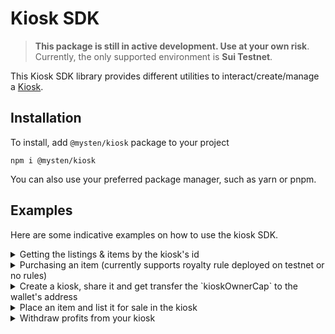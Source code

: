 # Kiosk SDK

> **This package is still in active development. Use at your own risk**.
> Currently, the only supported environment is **Sui Testnet**.

This Kiosk SDK library provides different utilities to interact/create/manage a [Kiosk](https://github.com/MystenLabs/sui/tree/main/kiosk).

## Installation

To install, add `@mysten/kiosk` package to your project

```
npm i @mysten/kiosk
```

You can also use your preferred package manager, such as yarn or pnpm.

## Examples

Here are some indicative examples on how to use the kiosk SDK.

<details>
<summary>Getting the listings & items by the kiosk's id</summary>

```typescript
import { fetchKiosk } from '@mysten/kiosk';
import { Connection, JsonRpcProvider } from '@mysten/sui.js';

const provider = new JsonRpcProvider(
  new Connection({ fullnode: 'https://fullnode.testnet.sui.io:443' }),
);

const getKiosk = async () => {
  const kioskAddress = `0xSomeKioskAddress`;

  const {
    data: res,
    nextCursor,
    hasNextPage,
  } = await fetchKiosk(
    provider,
    kioskAddress,
    { limit: 100 },
    { withListingPrices: true, includeKioskFields: true },
  ); // could also add `cursor` for pagination

  console.log(res); // { items: [],  itemIds: [],  listingIds: [], kiosk: {...} }
  console.log(nextCursor); // null
  console.log(hasNextPage); // false
};
```

</details>

<details>
<summary>Purchasing an item (currently supports royalty rule deployed on testnet or no rules)</summary>

```typescript
import { fetchKiosk } from '@mysten/kiosk';
import { Connection, JsonRpcProvider } from '@mysten/sui.js';

const provider = new JsonRpcProvider(
  new Connection({ fullnode: 'https://fullnode.testnet.sui.io:443' }),
);

 // the kiosk we're purchasing from
const kioskId = `0xSomeKioskAddress`;
// a sample item retrieved from `fetchKiosk` function (or hard-coded)
const item = {
  isLocked: false,
  objectId: "0xb892d61a9992a10c9453efcdbd14ca9720d7dc1000a2048224209c9e544ed223"
  type: "0x52852c4ba80040395b259c641e70b702426a58990ff73cecf5afd31954429090::test::TestItem",
  listing: {
    isExclusive: false,
    listingId: "0x368b512ff2514dbea814f26ec9a3d41198c00e8ed778099961e9ed22a9f0032b",
    price: "20000000000" // in MIST
  }
}
const purchaseItem = async (item, kioskId) => {

  // fetch the policy of the item (could be an array, if there's more than one transfer policy)
  const policies = await queryTransferPolicy(provider, item.type);
  // selecting the first one for simplicity.
  const policyId = policy[0]?.id;
  // initialize tx block.
  const tx = new TransactionBlock();

  // Purchases the item. Right now it also resolves a royalty rule, if one exists.
  // There will be some additional work to support further rules & custom ones soon.
  const purchasedItem = purchaseAndResolvePolicies(tx, item.type, item.listing, kioskId, item.objectId, policy[0]);

  // now we need to decide what to do with the item
  // ... e.g. place() // places the item to the user's kiosk.
  // (NOT YET SUPPORTED BUT WORTH MENTIONING if the item has the `kiosk_lock` rule, the resolver will place it in the kiosk automatically.
  // For now, to support this rule, we need to manually resolve the `kiosk_lock` rule and place it in our owned kiosk.)

  // ...finally, sign PTB & execute it.

};
```

</details>

<details>
<summary>Create a kiosk, share it and get transfer the `kioskOwnerCap` to the wallet's address</summary>

```typescript
import { createKioskAndShare } from '@mysten/kiosk';
import { TransactionBlock } from '@mysten/sui.js';

const createKiosk = async () => {
  const accountAddress = '0xSomeSuiAddress';

  const tx = new TransactionBlock();
  const kiosk_cap = createKioskAndShare(tx);

  tx.transferObjects([kiosk_cap], tx.pure(accountAddress, 'address'));

  // ... continue to sign and execute the transaction
  // ...
};
```

</details>

<details>
<summary>Place an item and list it for sale in the kiosk</summary>

```typescript
import { placeAndList } from '@mysten/kiosk';
import { TransactionBlock } from '@mysten/sui.js';

const placeAndListToKiosk = async () => {
  const kiosk = 'SomeKioskId';
  const kioskCap = 'KioskCapObjectId';
  const itemType = '0xItemAddr::some:ItemType';
  const item = 'SomeItemId';
  const price = '100000';

  const tx = new TransactionBlock();

  placeAndList(tx, itemType, kiosk, kioskCap, item, price);

  // ... continue to sign and execute the transaction
  // ...
};
```

</details>

<details>
<summary>Withdraw profits from your kiosk</summary>

```typescript
import { withdrawFromKiosk } from '@mysten/kiosk';
import { TransactionBlock } from '@mysten/sui.js';

const withdraw = async () => {
  const kiosk = 'SomeKioskId';
  const kioskCap = 'KioskCapObjectId';
  const amount = '100000';

  const tx = new TransactionBlock();

  withdrawFromKiosk(tx, kiosk, kioskCap, amount);

  // ... continue to sign and execute the transaction
  // ...
};
```

</details>
